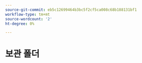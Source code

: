 ```yaml
---
source-git-commit: eb5c12699464b3bc5f2cf5ca008c68b188131bf1
workflow-type: tm+mt
source-wordcount: '2'
ht-degree: 0%

---
```

# 보관 폴더
